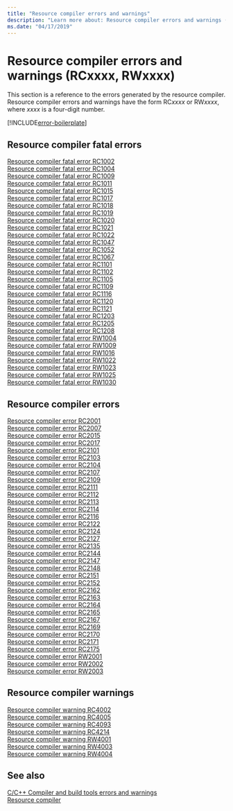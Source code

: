 ```yaml
---
title: "Resource compiler errors and warnings"
description: "Learn more about: Resource compiler errors and warnings (RCxxxx, RWxxxx)"
ms.date: "04/17/2019"
---
```

# Resource compiler errors and warnings (RCxxxx, RWxxxx)

This section is a reference to the errors generated by the resource compiler. Resource compiler errors and warnings have the form RC*xxxx* or RW*xxxx*, where *xxxx* is a four-digit number.

[!INCLUDE[error-boilerplate](../../error-messages/includes/error-boilerplate.md)]

## Resource compiler fatal errors

[Resource compiler fatal error RC1002](resource-compiler-fatal-error-rc1002.md) \
[Resource compiler fatal error RC1004](resource-compiler-fatal-error-rc1004.md) \
[Resource compiler fatal error RC1009](resource-compiler-fatal-error-rc1009.md) \
[Resource compiler fatal error RC1011](resource-compiler-fatal-error-rc1011.md) \
[Resource compiler fatal error RC1015](resource-compiler-fatal-error-rc1015.md) \
[Resource compiler fatal error RC1017](resource-compiler-fatal-error-rc1017.md) \
[Resource compiler fatal error RC1018](resource-compiler-fatal-error-rc1018.md) \
[Resource compiler fatal error RC1019](resource-compiler-fatal-error-rc1019.md) \
[Resource compiler fatal error RC1020](resource-compiler-fatal-error-rc1020.md) \
[Resource compiler fatal error RC1021](resource-compiler-fatal-error-rc1021.md) \
[Resource compiler fatal error RC1022](resource-compiler-fatal-error-rc1022.md) \
[Resource compiler fatal error RC1047](resource-compiler-fatal-error-rc1047.md) \
[Resource compiler fatal error RC1052](resource-compiler-fatal-error-rc1052.md) \
[Resource compiler fatal error RC1067](resource-compiler-fatal-error-rc1067.md) \
[Resource compiler fatal error RC1101](resource-compiler-fatal-error-rc1101.md) \
[Resource compiler fatal error RC1102](resource-compiler-fatal-error-rc1102.md) \
[Resource compiler fatal error RC1105](resource-compiler-fatal-error-rc1105.md) \
[Resource compiler fatal error RC1109](resource-compiler-fatal-error-rc1109.md) \
[Resource compiler fatal error RC1116](resource-compiler-fatal-error-rc1116.md) \
[Resource compiler fatal error RC1120](resource-compiler-fatal-error-rc1120.md) \
[Resource compiler fatal error RC1121](resource-compiler-fatal-error-rc1121.md) \
[Resource compiler fatal error RC1203](resource-compiler-fatal-error-rc1203.md) \
[Resource compiler fatal error RC1205](resource-compiler-fatal-error-rc1205.md) \
[Resource compiler fatal error RC1208](resource-compiler-fatal-error-rc1208.md) \
[Resource compiler fatal error RW1004](resource-compiler-fatal-error-rw1004.md) \
[Resource compiler fatal error RW1009](resource-compiler-fatal-error-rw1009.md) \
[Resource compiler fatal error RW1016](resource-compiler-fatal-error-rw1016.md) \
[Resource compiler fatal error RW1022](resource-compiler-fatal-error-rw1022.md) \
[Resource compiler fatal error RW1023](resource-compiler-fatal-error-rw1023.md) \
[Resource compiler fatal error RW1025](resource-compiler-fatal-error-rw1025.md) \
[Resource compiler fatal error RW1030](resource-compiler-fatal-error-rw1030.md)

## Resource compiler errors

[Resource compiler error RC2001](resource-compiler-error-rc2001.md) \
[Resource compiler error RC2007](resource-compiler-error-rc2007.md) \
[Resource compiler error RC2015](resource-compiler-error-rc2015.md) \
[Resource compiler error RC2017](resource-compiler-error-rc2017.md) \
[Resource compiler error RC2101](resource-compiler-error-rc2101.md) \
[Resource compiler error RC2103](resource-compiler-error-rc2103.md) \
[Resource compiler error RC2104](resource-compiler-error-rc2104.md) \
[Resource compiler error RC2107](resource-compiler-error-rc2107.md) \
[Resource compiler error RC2109](resource-compiler-error-rc2109.md) \
[Resource compiler error RC2111](resource-compiler-error-rc2111.md) \
[Resource compiler error RC2112](resource-compiler-error-rc2112.md) \
[Resource compiler error RC2113](resource-compiler-error-rc2113.md) \
[Resource compiler error RC2114](resource-compiler-error-rc2114.md) \
[Resource compiler error RC2116](resource-compiler-error-rc2116.md) \
[Resource compiler error RC2122](resource-compiler-error-rc2122.md) \
[Resource compiler error RC2124](resource-compiler-error-rc2124.md) \
[Resource compiler error RC2127](resource-compiler-error-rc2127.md) \
[Resource compiler error RC2135](resource-compiler-error-rc2135.md) \
[Resource compiler error RC2144](resource-compiler-error-rc2144.md) \
[Resource compiler error RC2147](resource-compiler-error-rc2147.md) \
[Resource compiler error RC2148](resource-compiler-error-rc2148.md) \
[Resource compiler error RC2151](resource-compiler-error-rc2151.md) \
[Resource compiler error RC2152](resource-compiler-error-rc2152.md) \
[Resource compiler error RC2162](resource-compiler-error-rc2162.md) \
[Resource compiler error RC2163](resource-compiler-error-rc2163.md) \
[Resource compiler error RC2164](resource-compiler-error-rc2164.md) \
[Resource compiler error RC2165](resource-compiler-error-rc2165.md) \
[Resource compiler error RC2167](resource-compiler-error-rc2167.md) \
[Resource compiler error RC2169](resource-compiler-error-rc2169.md) \
[Resource compiler error RC2170](resource-compiler-error-rc2170.md) \
[Resource compiler error RC2171](resource-compiler-error-rc2171.md) \
[Resource compiler error RC2175](resource-compiler-error-rc2175.md) \
[Resource compiler error RW2001](resource-compiler-error-rw2001.md) \
[Resource compiler error RW2002](resource-compiler-error-rw2002.md) \
[Resource compiler error RW2003](resource-compiler-error-rw2003.md)

## Resource compiler warnings

[Resource compiler warning RC4002](resource-compiler-warning-rc4002.md) \
[Resource compiler warning RC4005](resource-compiler-warning-rc4005.md) \
[Resource compiler warning RC4093](resource-compiler-warning-rc4093.md) \
[Resource compiler warning RC4214](resource-compiler-warning-rc4214.md) \
[Resource compiler warning RW4001](resource-compiler-warning-rw4001.md) \
[Resource compiler warning RW4003](resource-compiler-warning-rw4003.md) \
[Resource compiler warning RW4004](resource-compiler-warning-rw4004.md)

## See also

[C/C++ Compiler and build tools errors and warnings](../compiler-errors-1/c-cpp-build-errors.md)\
[Resource compiler](/windows/win32/menurc/resource-compiler)
